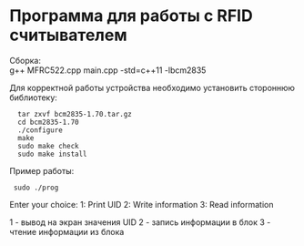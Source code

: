 # Программа для работы с RFID считывателем

Сборка:  
g++ MFRC522.cpp main.cpp -std=c++11 -lbcm2835    

Для корректной работы устройства необходимо установить стороннюю библиотеку:  
```  
  tar zxvf bcm2835-1.70.tar.gz  
  cd bcm2835-1.70  
  ./configure  
  make  
  sudo make check  
  sudo make install  
```    

Пример работы: 
```   
 sudo ./prog
```  
Enter your choice:
        1: Print UID
        2: Write information
        3: Read information

1 - вывод на экран значения UID
2 - запись информации в блок
3 - чтение информации из блока